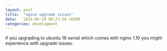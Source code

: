```yaml
---
layout: post
title:  "nginx upgrade issues"
date:   2016-06-20 08:23:58 +0200
categories: development
---
```

if you upgrading to ubuntu 16 xenial which comes with nginx 1.10 you might experience with upgrade issues.

